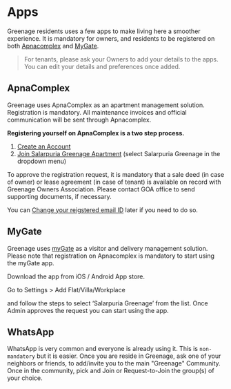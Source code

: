 # Apps

Greenage residents uses a few apps to make living here a smoother experience. It is mandatory for owners, and residents to be registered on both [Apnacomplex](https://www.apnacomplex.com) and [MyGate](https://mygate.com).

> For tenants, please ask your Owners to add your details to the apps. You can edit your details and preferences once added.

## ApnaComplex

Greenage uses ApnaComplex as an apartment management solution. Registration is mandatory. All maintenance invoices and official communication will be sent through Apnacomplex.

__Registering yourself on ApnaComplex is a two step process.__

1. [Create an Account](http://help.apnacomplex.com/knowledge-base/how-do-i-create-an-account-in-apnacomplex-2/)
2. [Join Salarpuria Greenage Apartment](http://help.apnacomplex.com/knowledge-base/how-to-register-in-apnacomplex/) (select Salarpuria Greenage in the dropdown menu)

To approve the registration request, it is mandatory that a sale deed (in case of owner) or lease agreement (in case of tenant) is available on record with Greenage Owners Association. Please contact GOA office to send supporting documents, if necessary. 

You can [Change your reigstered email ID](http://help.apnacomplex.com/knowledge-base/how-can-a-member-change-hisher-email-id-if-this-is-changes-then-thus-that-mean-that-the-loginid-also-gets-changed/) later if you need to do so. 

## MyGate

Greenage uses [myGate](https://mygate.com/) as a visitor and delivery management solution. Please note that registration on Apnacomplex is mandatory to start using the myGate app.

Download the app from iOS / Android App store.

Go to Settings > Add Flat/Villa/Workplace

and follow the steps to select ‘Salarpuria Greenage’ from the list. Once Admin approves the request you can start using the app.

## WhatsApp

WhatsApp is very common and everyone is already using it. This is `non-mandatory` but it is easier. Once you are reside in Greenage, ask one of your neighbors or friends, to add/invite you to the main "Greenage" Community. Once in the community, pick and Join or Request-to-Join the group(s) of your choice.